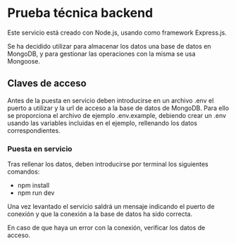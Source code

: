 
# Prueba técnica backend

Este servicio está creado con Node.js, usando como framework Express.js. 

Se ha decidido utilizar para almacenar los datos una base de datos en MongoDB, y para gestionar las operaciones con la misma se usa Mongoose.


## Claves de acceso

Antes de la puesta en servicio deben introducirse en un archivo .env el puerto a utilizar y la url de acceso a la base de datos de MongoDB. Para ello se proporciona el archivo de ejemplo .env.example, debiendo crear un .env usando las variables incluidas en el ejemplo, rellenando los datos correspondientes.

### Puesta en servicio
Tras rellenar los datos, deben introducirse por terminal los siguientes comandos:

- npm install
- npm run dev

Una vez levantado el servicio saldrá un mensaje indicando el puerto de conexión y que la conexión a la base de datos ha sido correcta.

En caso de que haya un error con la conexión, verificar los datos de acceso.



